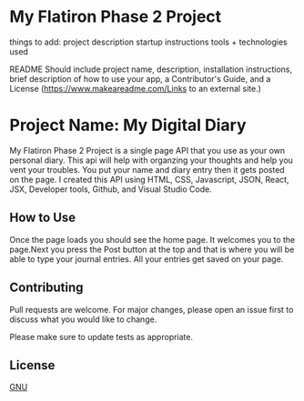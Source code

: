 # My Flatiron Phase 2 Project

things to add: 
project description
startup instructions
tools + technologies used

README
Should include project name, description, installation instructions, brief description of how to use your app, a Contributor's Guide, and a License (https://www.makeareadme.com/Links to an external site.)

# Project Name: My Digital Diary

My Flatiron Phase 2 Project is a single page API that you use as your own personal diary. This api will help with organzing your thoughts and help you vent your troubles. You put your name and diary entry then it gets posted on the page. I created this API using HTML, CSS, Javascript, JSON, React, JSX, Developer tools, Github, and Visual Studio Code.

## How to Use

Once the page loads you should see the home page. It welcomes you to the page.Next you press the Post button at the top and that is where you will be able to type your journal entries. All your entries get saved on your page.

## Contributing

Pull requests are welcome. For major changes, please open an issue first
to discuss what you would like to change.

Please make sure to update tests as appropriate.


## License

[GNU](https://choosealicense.com/licenses/gpl-3.0/)